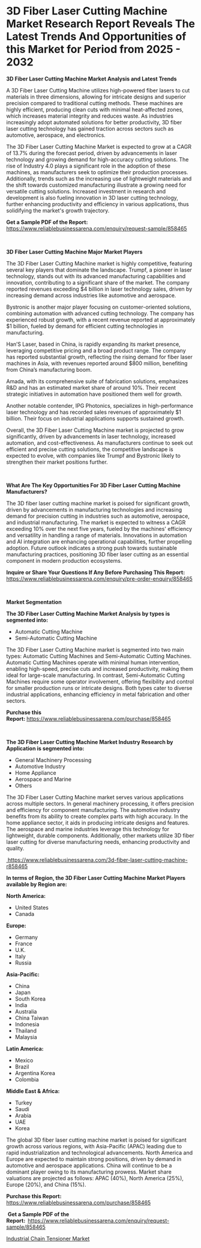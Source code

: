 <p><h1>3D Fiber Laser Cutting Machine Market Research Report Reveals The Latest Trends And Opportunities of this Market for Period from 2025 - 2032</h1></p><p><strong>3D Fiber Laser Cutting Machine Market Analysis and Latest Trends</strong></p>
<p><p>A 3D Fiber Laser Cutting Machine utilizes high-powered fiber lasers to cut materials in three dimensions, allowing for intricate designs and superior precision compared to traditional cutting methods. These machines are highly efficient, producing clean cuts with minimal heat-affected zones, which increases material integrity and reduces waste. As industries increasingly adopt automated solutions for better productivity, 3D fiber laser cutting technology has gained traction across sectors such as automotive, aerospace, and electronics.</p><p>The 3D Fiber Laser Cutting Machine Market is expected to grow at a CAGR of 13.7% during the forecast period, driven by advancements in laser technology and growing demand for high-accuracy cutting solutions. The rise of Industry 4.0 plays a significant role in the adoption of these machines, as manufacturers seek to optimize their production processes. Additionally, trends such as the increasing use of lightweight materials and the shift towards customized manufacturing illustrate a growing need for versatile cutting solutions. Increased investment in research and development is also fueling innovation in 3D laser cutting technology, further enhancing productivity and efficiency in various applications, thus solidifying the market's growth trajectory.</p></p>
<p><strong>Get a Sample PDF of the Report:&nbsp;</strong> <a href="https://www.reliablebusinessarena.com/enquiry/request-sample/858465?utm_campaign=3121&utm_medium=2&utm_source=Github&utm_content=ia&utm_term=08042025&utm_id=3d-fiber-laser-cutting-machine">https://www.reliablebusinessarena.com/enquiry/request-sample/858465</a></p>
<p>&nbsp;</p>
<p><strong>3D Fiber Laser Cutting Machine Major Market Players</strong></p>
<p><p>The 3D Fiber Laser Cutting Machine market is highly competitive, featuring several key players that dominate the landscape. Trumpf, a pioneer in laser technology, stands out with its advanced manufacturing capabilities and innovation, contributing to a significant share of the market. The company reported revenues exceeding $4 billion in laser technology sales, driven by increasing demand across industries like automotive and aerospace.</p><p>Bystronic is another major player focusing on customer-oriented solutions, combining automation with advanced cutting technology. The company has experienced robust growth, with a recent revenue reported at approximately $1 billion, fueled by demand for efficient cutting technologies in manufacturing.</p><p>Han’S Laser, based in China, is rapidly expanding its market presence, leveraging competitive pricing and a broad product range. The company has reported substantial growth, reflecting the rising demand for fiber laser machines in Asia, with revenues reported around $800 million, benefiting from China’s manufacturing boom.</p><p>Amada, with its comprehensive suite of fabrication solutions, emphasizes R&D and has an estimated market share of around 10%. Their recent strategic initiatives in automation have positioned them well for growth.</p><p>Another notable contender, IPG Photonics, specializes in high-performance laser technology and has recorded sales revenues of approximately $1 billion. Their focus on industrial applications supports sustained growth.</p><p>Overall, the 3D Fiber Laser Cutting Machine market is projected to grow significantly, driven by advancements in laser technology, increased automation, and cost-effectiveness. As manufacturers continue to seek out efficient and precise cutting solutions, the competitive landscape is expected to evolve, with companies like Trumpf and Bystronic likely to strengthen their market positions further.</p></p>
<p>&nbsp;</p>
<p><strong>What Are The Key Opportunities For 3D Fiber Laser Cutting Machine Manufacturers?</strong></p>
<p><p>The 3D fiber laser cutting machine market is poised for significant growth, driven by advancements in manufacturing technologies and increasing demand for precision cutting in industries such as automotive, aerospace, and industrial manufacturing. The market is expected to witness a CAGR exceeding 10% over the next five years, fueled by the machines' efficiency and versatility in handling a range of materials. Innovations in automation and AI integration are enhancing operational capabilities, further propelling adoption. Future outlook indicates a strong push towards sustainable manufacturing practices, positioning 3D fiber laser cutting as an essential component in modern production ecosystems.</p></p>
<p><strong>Inquire or Share Your Questions If Any Before Purchasing This Report:</strong> <a href="https://www.reliablebusinessarena.com/enquiry/pre-order-enquiry/858465?utm_campaign=3121&utm_medium=2&utm_source=Github&utm_content=ia&utm_term=08042025&utm_id=3d-fiber-laser-cutting-machine">https://www.reliablebusinessarena.com/enquiry/pre-order-enquiry/858465</a></p>
<p>&nbsp;</p>
<p><strong>Market Segmentation</strong></p>
<p><strong>The 3D Fiber Laser Cutting Machine Market Analysis by types is segmented into:</strong></p>
<p><ul><li>Automatic Cutting Machine</li><li>Semi-Automatic Cutting Machine</li></ul></p>
<p><p>The 3D Fiber Laser Cutting Machine market is segmented into two main types: Automatic Cutting Machines and Semi-Automatic Cutting Machines. Automatic Cutting Machines operate with minimal human intervention, enabling high-speed, precise cuts and increased productivity, making them ideal for large-scale manufacturing. In contrast, Semi-Automatic Cutting Machines require some operator involvement, offering flexibility and control for smaller production runs or intricate designs. Both types cater to diverse industrial applications, enhancing efficiency in metal fabrication and other sectors.</p></p>
<p><strong>Purchase this Report:&nbsp;</strong><a href="https://www.reliablebusinessarena.com/purchase/858465?utm_campaign=3121&utm_medium=2&utm_source=Github&utm_content=ia&utm_term=08042025&utm_id=3d-fiber-laser-cutting-machine">https://www.reliablebusinessarena.com/purchase/858465</a></p>
<p>&nbsp;</p>
<p><strong>The 3D Fiber Laser Cutting Machine Market Industry Research by Application is segmented into:</strong></p>
<p><ul><li>General Machinery Processing</li><li>Automotive Industry</li><li>Home Appliance</li><li>Aerospace and Marine</li><li>Others</li></ul></p>
<p><p>The 3D Fiber Laser Cutting Machine market serves various applications across multiple sectors. In general machinery processing, it offers precision and efficiency for component manufacturing. The automotive industry benefits from its ability to create complex parts with high accuracy. In the home appliance sector, it aids in producing intricate designs and features. The aerospace and marine industries leverage this technology for lightweight, durable components. Additionally, other markets utilize 3D fiber laser cutting for diverse manufacturing needs, enhancing productivity and quality.</p></p>
<p><a href="https://www.reliablebusinessarena.com/3d-fiber-laser-cutting-machine-r858465?utm_campaign=3121&utm_medium=2&utm_source=Github&utm_content=ia&utm_term=08042025&utm_id=3d-fiber-laser-cutting-machine">&nbsp;https://www.reliablebusinessarena.com/3d-fiber-laser-cutting-machine-r858465</a></p>
<p><strong>In terms of Region, the 3D Fiber Laser Cutting Machine Market Players available by Region are:</strong></p>
<p>
    <p> <strong> North America: </strong>
        <ul>
            <li>United States</li>
            <li>Canada</li>
        </ul>
        </p> 
    <p> <strong> Europe: </strong>
        <ul>
            <li>Germany</li>
            <li>France</li>
            <li>U.K.</li>
            <li>Italy</li>
            <li>Russia</li>
        </ul>
        </p> 
    <p> <strong> Asia-Pacific: </strong>
        <ul>
            <li>China</li>
            <li>Japan</li>
            <li>South Korea</li>
            <li>India</li>
            <li>Australia</li>
            <li>China Taiwan</li>
            <li>Indonesia</li>
            <li>Thailand</li>
            <li>Malaysia</li>
        </ul>
        </p> 
    <p> <strong> Latin America: </strong>
        <ul>
            <li>Mexico</li>
            <li>Brazil</li>
            <li>Argentina Korea</li>
            <li>Colombia</li>
        </ul>
        </p> 
    <p> <strong> Middle East & Africa: </strong>
        <ul>
            <li>Turkey</li>
            <li>Saudi</li>
            <li>Arabia</li>
            <li>UAE</li>
            <li>Korea</li>
        </ul>
    </p>
    </p>
<p><p>The global 3D fiber laser cutting machine market is poised for significant growth across various regions, with Asia-Pacific (APAC) leading due to rapid industrialization and technological advancements. North America and Europe are expected to maintain strong positions, driven by demand in automotive and aerospace applications. China will continue to be a dominant player owing to its manufacturing prowess. Market share valuations are projected as follows: APAC (40%), North America (25%), Europe (20%), and China (15%).</p></p>
<p><strong>Purchase this Report: </strong><a href="https://www.reliablebusinessarena.com/purchase/858465?utm_campaign=3121&utm_medium=2&utm_source=Github&utm_content=ia&utm_term=08042025&utm_id=3d-fiber-laser-cutting-machine">https://www.reliablebusinessarena.com/purchase/858465</a></p>
<p>&nbsp;<strong>Get a Sample PDF of the Report:&nbsp;&nbsp;</strong><a href="https://www.reliablebusinessarena.com/enquiry/request-sample/858465?utm_campaign=3121&utm_medium=2&utm_source=Github&utm_content=ia&utm_term=08042025&utm_id=3d-fiber-laser-cutting-machine">https://www.reliablebusinessarena.com/enquiry/request-sample/858465</a></p>
<p><strong></strong></p>
<p><p><a href="https://github.com/chikenmhamdi/Market-Research-Report-List-1/blob/main/industrial-chain-tensioner-market.md?utm_campaign=3121&utm_medium=2&utm_source=Github&utm_content=ia&utm_term=08042025&utm_id=3d-fiber-laser-cutting-machine">Industrial Chain Tensioner Market</a></p></p>